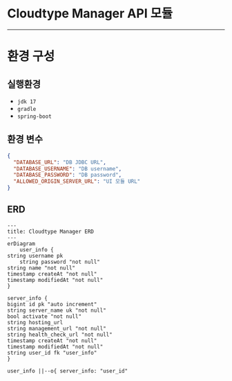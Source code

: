 # Cloudtype Manager API 모듈

---

# 환경 구성

## 실행환경

- `jdk 17`
- `gradle`
- `spring-boot`

## 환경 변수

```json
{
  "DATABASE_URL": "DB JDBC URL",
  "DATABASE_USERNAME": "DB username",
  "DATABASE_PASSWORD": "DB password",
  "ALLOWED_ORIGIN_SERVER_URL": "UI 모듈 URL"
}
```

## ERD

```mermaid
---
title: Cloudtype Manager ERD
---
erDiagram
    user_info {
string username pk
    string password "not null"
string name "not null"
timestamp createAt "not null"
timestamp modifiedAt "not null"
}

server_info {
bigint id pk "auto increment"
string server_name uk "not null"
bool activate "not null"
string hosting_url
string management_url "not null"
string health_check_url "not null"
timestamp createAt "not null"
timestamp modifiedAt "not null"
string user_id fk "user_info"
}

user_info ||--o{ server_info: "user_id"
```